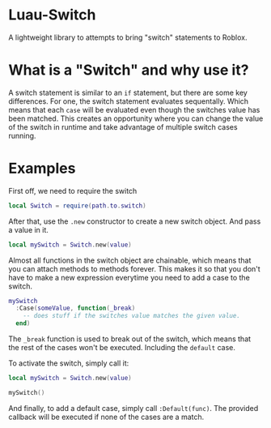# Luau-Switch
A lightweight library to attempts to bring "switch" statements to Roblox.

# What is a "Switch" and why use it? 

A switch statement is similar to an `if` statement, but there are some key differences.
For one, the switch statement evaluates sequentally. Which means that each `case` will be evaluated even though the switches value has been matched.
This creates an opportunity where you can change the value of the switch in runtime and take advantage of multiple switch cases running.

# Examples

First off, we need to require the switch

```lua
local Switch = require(path.to.switch)
```

After that, use the `.new` constructor to create a new switch object.
And pass a value in it.

```lua
local mySwitch = Switch.new(value)
```

Almost all functions in the switch object are chainable, which means that you can attach methods to methods forever.
This makes it so that you don't have to make a new expression everytime you need to add a case to the switch.

```lua
mySwitch
  :Case(someValue, function(_break)
    -- does stuff if the switches value matches the given value.
  end)
```

The `_break` function is used to break out of the switch, which means that the rest of the cases won't be executed. Including the `default` case.

To activate the switch, simply call it:

```lua
local mySwitch = Switch.new(value)

mySwitch()
```

And finally, to add a default case, simply call `:Default(func)`. The provided callback will be executed if none of the cases are a match.
